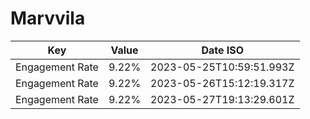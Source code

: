 # Marvvila

| Key             | Value | Date ISO                 |
| --------------- | ----- | ------------------------ |
| Engagement Rate | 9.22% | 2023-05-25T10:59:51.993Z |
| Engagement Rate | 9.22% | 2023-05-26T15:12:19.317Z |
| Engagement Rate | 9.22% | 2023-05-27T19:13:29.601Z |